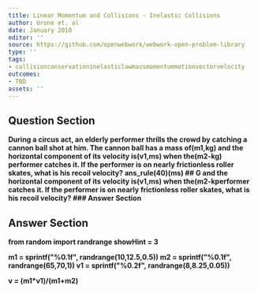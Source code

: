 ```yaml
---
title: Linear Momentum and Collisions - Inelastic Collisions
author: Urone et. al
date: January 2018
editor: ''
source: https://github.com/openwebwork/webwork-open-problem-library
type: ''
tags:
- collisionconservationinelasticlawmassmomentummotionvectorvelocity
outcomes:
- TBD
assets: ''
---
```


## Question Section 

<b>
During a circus act, an elderly performer thrills the crowd by catching a cannon ball
shot at him. The cannon ball has a mass of(m1,kg) and the horizontal component of its velocity is(v1,ms) when the(m2-kg) performer catches it. If the performer is on nearly frictionless roller skates, what is his recoil velocity?
ans_rule(40)(ms)
## G
and the horizontal component of its velocity is(v1,ms) when the(m2-kperformer catches it. If the performer is on nearly frictionless roller skates, what is his recoil velocity?
### Answer Section


## Answer Section

from random import randrange
showHint = 3

m1 = sprintf("%0.1f", randrange(10,12.5,0.5))
m2 = sprintf("%0.1f", randrange(65,70,1))
v1 = sprintf("%0.2f", randrange(8,8.25,0.05))

v = (m1*v1)/(m1+m2)